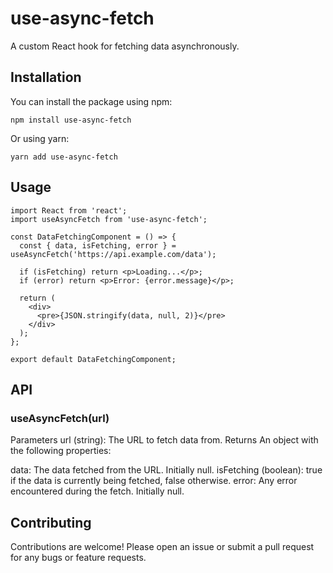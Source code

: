 # use-async-fetch

A custom React hook for fetching data asynchronously.

## Installation

You can install the package using npm:

```
npm install use-async-fetch
```

Or using yarn:

```
yarn add use-async-fetch
```

## Usage

```
import React from 'react';
import useAsyncFetch from 'use-async-fetch';

const DataFetchingComponent = () => {
  const { data, isFetching, error } = useAsyncFetch('https://api.example.com/data');

  if (isFetching) return <p>Loading...</p>;
  if (error) return <p>Error: {error.message}</p>;

  return (
    <div>
      <pre>{JSON.stringify(data, null, 2)}</pre>
    </div>
  );
};

export default DataFetchingComponent;

```

## API

### useAsyncFetch(url)

Parameters
url (string): The URL to fetch data from.
Returns
An object with the following properties:

data: The data fetched from the URL. Initially null.
isFetching (boolean): true if the data is currently being fetched, false otherwise.
error: Any error encountered during the fetch. Initially null.

## Contributing

Contributions are welcome! Please open an issue or submit a pull request for any bugs or feature requests.
